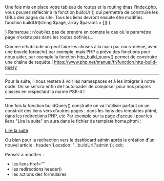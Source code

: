 Une fois mis en place votre tableau de routes et le routing dnas l'index.php, vous pouvez réfléchir à la fonction buildUrl() qui permettra de construire les URLs des pages du site. Tous les liens devront ensuite être modifiés.
function buildUrl(string $page, array $params = [])
{

}
Remarque : n'oubliez pas de prendre en compte le cas où le paramètre page n'existe pas dans les routes définies...

Comme d'habitude on peut faire les choses à la main par nous-même, avec une boucle foreach() par exemple, mais PHP a prévu des fonctions pour nous aider, par exemple la fonction http_build_query() permet de construire une chaîne de requête !
https://www.php.net/manual/fr/function.http-build-query

- - - - - - - - - - - - - - - - - - - - - - - - - - - - - - - - - - - - - - - - - - - - - - - - - - - - - - - - - - - - - - - - - - - - - - - - - - - - - - - - - - -
Pour la suite, il nous restera à voir les namespaces et à les intégrer à notre code.
On se servira enfin de l'autoloader de composer pour nos propres classes en respectant la norme PSR-4 !
- - - - - - - - - - - - - - - - - - - - - - - - - - - - - - - - - - - - - - - - - - - - - - - - - - - - - - - - - - - - - - - - - - - - - - - - - - - - - - - - - - -

Une fois la fonction buildQuery() construite on va l'utiliser partout où on construit des liens vers d'autres pages : dans les liens des templates phtml, dans les redirections PHP, etc
Par exemple sur la page d'accueil pour les liens "Lire la suite" on aura dans le fichier de template home.phtml : 

<a href="<?=buildUrl('article', ['id' => $article['idArticle']]);?>">Lire la suite</a>

Ou bien pour la redirection vers le dashboard admin après la création d'un nouvel article : 
header('Location: ' . buildUrl('admin'));
exit;


Pensez à modifier : 
- les liens href=""
- les redirections header()
- les actions des formulaires